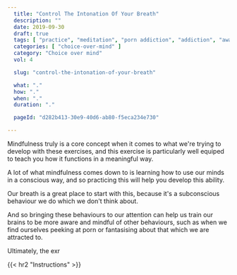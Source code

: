 ```yaml
---
  title: "Control The Intonation Of Your Breath"
  description: ""
  date: 2019-09-30
  draft: true
  tags: [ "practice", "meditation", "porn addiction", "addiction", "awareness", "awareness exercises", "perspective", "nofap", "neverfap", "neverfap deluxe" ]
  categories: [ "choice-over-mind" ]
  category: "Choice over mind"
  vol: 4

  slug: "control-the-intonation-of-your-breath"

  what: "."
  how: "."
  when: "."
  duration: "."

  pageId: "d282b413-30e9-40d6-ab80-f5eca234e730"

---
```



<!-- {{< hr2 "Context" >}} -->

Mindfulness truly is a core concept when it comes to what we're trying to develop with these exercises, and this exercise is particularly well equiped to teach you how it functions in a meaningful way.

A lot of what mindfulness comes down to is learning how to use our minds in a conscious way, and so practicing this will help you develop this ability.

Our breath is a great place to start with this, because it's a subconscious behaviour we do which we don't think about.

And so bringing these behaviours to our attention can help us train our brains to be more aware and mindful of other behaviours, such as when we find ourselves peeking at porn or fantasising about that which we are attracted to.

Ultimately, the exr


{{< hr2 "Instructions" >}}


<!--
{{< hr2 "Additional Resources" >}}  -->

<!-- maybe link to other  -->


